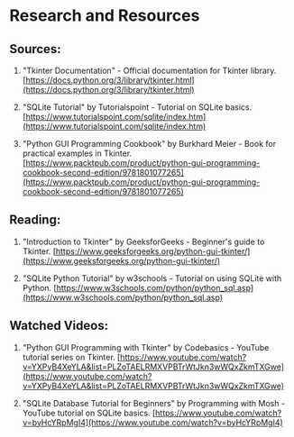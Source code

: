# Research and Resources

## Sources:

1. "Tkinter Documentation" - Official documentation for Tkinter library.
   [https://docs.python.org/3/library/tkinter.html](https://docs.python.org/3/library/tkinter.html)

2. "SQLite Tutorial" by Tutorialspoint - Tutorial on SQLite basics.
   [https://www.tutorialspoint.com/sqlite/index.htm](https://www.tutorialspoint.com/sqlite/index.htm)

3. "Python GUI Programming Cookbook" by Burkhard Meier - Book for practical examples in Tkinter.
   [https://www.packtpub.com/product/python-gui-programming-cookbook-second-edition/9781801077265](https://www.packtpub.com/product/python-gui-programming-cookbook-second-edition/9781801077265)

## Reading:

1. "Introduction to Tkinter" by GeeksforGeeks - Beginner's guide to Tkinter.
   [https://www.geeksforgeeks.org/python-gui-tkinter/](https://www.geeksforgeeks.org/python-gui-tkinter/)

2. "SQLite Python Tutorial" by w3schools - Tutorial on using SQLite with Python.
   [https://www.w3schools.com/python/python_sql.asp](https://www.w3schools.com/python/python_sql.asp)

## Watched Videos:

1. "Python GUI Programming with Tkinter" by Codebasics - YouTube tutorial series on Tkinter.
   [https://www.youtube.com/watch?v=YXPyB4XeYLA&list=PLZoTAELRMXVPBTrWtJkn3wWQxZkmTXGwe](https://www.youtube.com/watch?v=YXPyB4XeYLA&list=PLZoTAELRMXVPBTrWtJkn3wWQxZkmTXGwe)

2. "SQLite Database Tutorial for Beginners" by Programming with Mosh - YouTube tutorial on SQLite basics.
   [https://www.youtube.com/watch?v=byHcYRpMgI4](https://www.youtube.com/watch?v=byHcYRpMgI4)
